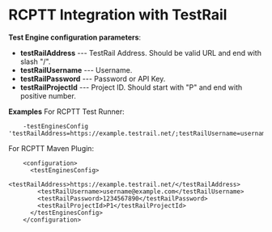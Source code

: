 # RCPTT Integration with TestRail

**Test Engine configuration parameters**:
* **testRailAddress** --- TestRail Address. Should be valid URL and end with slash "/".
* **testRailUsername** --- Username.
* **testRailPassword** --- Password or API Key.
* **testRailProjectId** --- Project ID. Should start with "P" and end with positive number.

**Examples**
For RCPTT Test Runner:

        -testEnginesConfig 'testRailAddress=https://example.testrail.net/;testRailUsername=username@example.com;testRailPassword=1234567890;testRailProjectId=P1'


For RCPTT Maven Plugin:

        <configuration>
          <testEnginesConfig>
            <testRailAddress>https://example.testrail.net/</testRailAddress>
            <testRailUsername>username@example.com</testRailUsername>
            <testRailPassword>1234567890</testRailPassword>
            <testRailProjectId>P1</testRailProjectId>
          </testEnginesConfig>
        </configuration>

